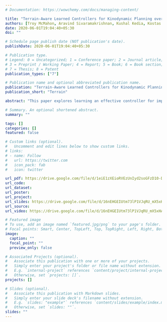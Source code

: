 ```yaml
---
# Documentation: https://wowchemy.com/docs/managing-content/

title: "Terrain-Aware Learned Controllers for Kinodynamic Planning over Physically Simulated Terrains"
authors: [Troy McMahon, Aravind Sivaramakrishnan, Kushal Kedia, Kostas Bekris - Under Review at ICRA 2022]
date: 2020-06-01T19:04:40+05:30
doi: ""

# Schedule page publish date (NOT publication's date).
publishDate: 2020-06-01T19:04:40+05:30

# Publication type.
# Legend: 0 = Uncategorized; 1 = Conference paper; 2 = Journal article;
# 3 = Preprint / Working Paper; 4 = Report; 5 = Book; 6 = Book section;
# 7 = Thesis; 8 = Patent
publication_types: ["7"]

# Publication name and optional abbreviated publication name.
publication: "Terrain-Aware Learned Controllers for Kinodynamic Planning over Physically Simulated Terrains"
publication_short: "Terrain"

abstract: "This paper explores learning an effective controller for improving the efficiency of kinodynamic planning for vehicular systems navigating uneven terrains.  This work describes the pipeline for training the corresponding controller and using it for motion planning purposes. The training process uses a soft actor-critic approach with hindsight experience replay to train a model, which is parameterized by the incline of the robot's local terrain.  This trained model is then used during the expansion process of an asymptotically optimal kinodynamic planner to generate controls that allow the robot to reach desired local states. It is also used to define a heuristic cost-to-go function for the planner via a wavefront operation that estimates the cost of reaching the global goal. The cost-to-go function is used both for selecting nodes for expansion as well as for generating local goals for the controller to expand towards. The accompanying experimental section applies the integrated planning solution on models of all-terrain robots in a variety of physically simulated terrains.  It shows that the proposed terrain-aware controller and the proposed wavefront function based on the cost-to-go model enable motion planners to find solutions in less time and with lower cost than alternatives. An ablation study emphasizes the benefits of a learned controller that is parameterized by the incline of the robot's local terrain as well as of an incremental training process for the controller."

# Summary. An optional shortened abstract.
summary: ""

tags: []
categories: []
featured: false

# Custom links (optional).
#   Uncomment and edit lines below to show custom links.
# links:
# - name: Follow
#   url: https://twitter.com
#   icon_pack: fab
#   icon: twitter

url_pdf: https://drive.google.com/file/d/1eiE1zXEioRVEzUnIyd2soGFzD10-DGCW/view?usp=sharing
url_code: 
url_dataset:
url_poster:
url_project:
url_slides: https://drive.google.com/file/d/16nEHGEIUtm73lP1VJqRU_mX5xHA1FzR6/view?usp=sharing
url_source:
url_video: https://drive.google.com/file/d/16nEHGEIUtm73lP1VJqRU_mX5xHA1FzR6/view?usp=sharing

# Featured image
# To use, add an image named `featured.jpg/png` to your page's folder. 
# Focal points: Smart, Center, TopLeft, Top, TopRight, Left, Right, BottomLeft, Bottom, BottomRight.
image:
  caption: ""
  focal_point: ""
  preview_only: false

# Associated Projects (optional).
#   Associate this publication with one or more of your projects.
#   Simply enter your project's folder or file name without extension.
#   E.g. `internal-project` references `content/project/internal-project/index.md`.
#   Otherwise, set `projects: []`.
projects: []

# Slides (optional).
#   Associate this publication with Markdown slides.
#   Simply enter your slide deck's filename without extension.
#   E.g. `slides: "example"` references `content/slides/example/index.md`.
#   Otherwise, set `slides: ""`.
slides: ""
---
```

